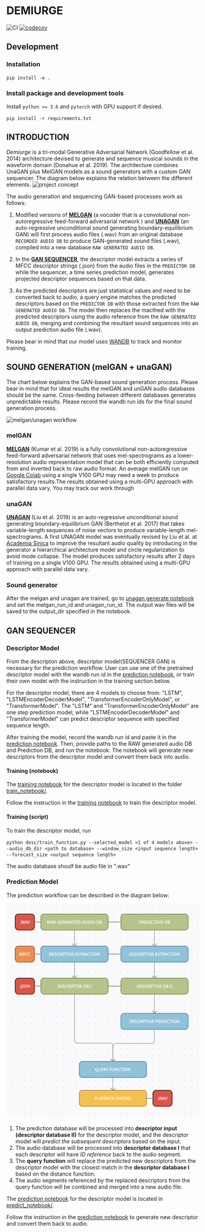 # DEMIURGE
![CI](https://github.com/buganart/descriptor-transformer/workflows/CI/badge.svg?branch=main)
[![codecov](https://codecov.io/gh/buganart/descriptor-transformer/branch/main/graph/badge.svg)](https://codecov.io/gh/buganart/descriptor-transformer)

## Development

### Installation

    pip install -e .


### Install package and development tools

Install `python >= 3.6` and `pytorch` with GPU support if desired.

    pip install -r requirements.txt


<!-- Run the tests

    pytest -->

<!-- 
### Option 2: Using nix and direnv

1. Install the [nix](https://nixos.org/download.html) package manager
and [direnv](https://direnv.net/).
2. [Hook](https://direnv.net/docs/hook.html) `direnv` into your shell.
3. Type `direnv allow` from within the checkout of this repository. -->

## INTRODUCTION
*Demiurge* is a tri-modal Generative Adversarial Network (Goodfellow et al. 2014) architecture devised to generate and sequence musical sounds in the waveform domain (Donahue et al. 2019). The architecture combines UnaGAN plus MelGAN models as a sound generators with a custom GAN sequencer. The diagram below explains the relation between the different elements.
![project concept](https://github.com/robertoalonsotrillo/descriptor-transformer/blob/main/_static/img/Dataflow.png)

The audio generation and sequencing GAN-based processes work as follows:

1. Modified versions of **[MELGAN](https://github.com/buganart/melgan-neurips)** (a vocoder that is a convolutional non-autoregressive feed-forward adversarial network ) and **[UNAGAN](https://github.com/buganart/unagan)** (an auto-regressive unconditional sound generating boundary-equilibrium GAN) will first process audio files (.wav) from an original database `RECORDED AUDIO DB` to produce GAN-generated sound files (.wav), compiled into a new database `RAW GENERATED AUDIO DB`. 

2. In the **[GAN SEQUENCER](https://github.com/buganart/descriptor-transformer)**, the descriptor model extracts a series of MFCC descriptor strings (.json) from the audio files in the `PREDICTOR DB` while the sequencer, a time series prediction model, generates projected descriptor sequences based on that data. 

3. As the predicted descriptors are just statistical values and need to be converted back to audio, a query engine matches the predicted descriptors based on the   `PREDICTOR DB` with those extracted from the `RAW GENERATED AUDIO DB`. The model then replaces the macthed with the predicted descriptors using the audio reference from the `RAW GENERATED AUDIO DB`, merging and combining the resultant sound sequences into an output prediction audio file (.wav).

Please bear in mind that our model uses [WANDB](https://wandb.ai/) to track and monitor training.

## SOUND GENERATION (melGAN + unaGAN)

The chart below explains the GAN-based sound generation process. Please bear in mind that for ideal results the melGAN and unGAN audio databases should be the same. Cross-feeding between different databases generates unpredictable results. Please record the wandb run ids for the final sound generation process. 

![melgan/unagan workflow](https://github.com/robertoalonsotrillo/descriptor-transformer/blob/main/_static/img/Demiurge.png)

### melGAN

**[MELGAN](https://github.com/buganart/melgan-neurips)**  (Kumar et al. 2019) is a fully convolutional non-autoregressive feed-forward adversarial network that uses mel-spectrograms as a lower-resolution audio representation model that can be both efficiently computed from and inverted back to raw audio format. An average melGAN run on [Google Colab](https://colab.research.google.com/) using a single V100 GPU may need a week to produce satisfactory results.The results obtained using a multi-GPU approach with parallel data vary. You may track our work through 


### unaGAN

**[UNAGAN](https://github.com/buganart/unagan)** (Liu et al. 2019) is an auto-regressive unconditional sound generating boundary-equilibrium GAN (Berthelot et al. 2017) that takes variable-length sequences of noise vectors to produce variable-length mel-spectrograms. A first UNAGAN model was eventually revised by Liu et al. at [Academia Sinica](https://musicai.citi.sinica.edu.tw) to improve the resultant audio quality by introducing in the generator a hierarchical architecture  model and circle regularization to avoid mode collapse. The model produces satisfactory results after 2 days of training on a single V100 GPU. The results obtained using a multi-GPU approach with parallel data vary. 

### Sound generator

After the melgan and unagan are trained, go to [unagan generate notebook](https://github.com/buganart/descriptor-transformer/blob/main/predict_notebook/Unagan_generate.ipynb) and set the melgan_run_id and unagan_run_id. The output wav files will be saved to the output_dir specified in the notebook.

## GAN SEQUENCER

### Descriptor Model

From the descripton above, descriptor model(SEQUENCER GAN) is necessary for the prediction workflow. User can use one of the pretrained descriptor model with the wandb run id in the [prediction notebook](https://github.com/robertoalonsotrillo/descriptor-transformer/blob/main/predict_notebook/descriptor_model_predict.ipynb), or train their own model with the instruction in the training section below.

For the descriptor model, there are 4 models to choose from: "LSTM", "LSTMEncoderDecoderModel", "TransformerEncoderOnlyModel", or "TransformerModel".
The "LSTM" and "TransformerEncoderOnlyModel" are one step prediction model, while "LSTMEncoderDecoderModel" and "TransformerModel" can predict descriptor sequence with specified sequence length.

After training the model, record the wandb run id and paste it in the [prediction notebook](https://github.com/buganart/descriptor-transformer/blob/main/predict_notebook/descriptor_model_predict.ipynb). Then, provide paths to the RAW generated audio DB and Prediction DB, and run the notebook. The notebook will generate new descriptors from the descriptor model and convert them back into audio.

#### Training (notebook)

The [training notebook](https://github.com/buganart/descriptor-transformer/blob/main/train_notebook/descriptor_model_train.ipynb) for the descriptor model is located in the folder [train_notebook/](https://github.com/buganart/descriptor-transformer/tree/main/train_notebook).

Follow the instruction in the [training notebook](https://github.com/buganart/descriptor-transformer/blob/main/train_notebook/descriptor_model_train.ipynb) to train the descriptor model.

#### Training (script)

To train the descriptor model, run

    python desc/train_function.py --selected_model <1 of 4 models above> --audio_db_dir <path to database> --window_size <input sequence length> --forecast_size <output sequence length>

The audio database shoulf be audio file in ".wav"


### Prediction Model

The prediction workflow can be described in the diagram below:

![descriptor workflow](https://github.com/buganart/descriptor-transformer/blob/main/_static/img/descriptor_model_predict_workflow.png)

1. The prediction database will be processed into **descriptor input (descriptor database II)** for the descriptor model, and the descriptor model will *predict the subsequent descriptors* based on the input.
2. The audio database will be processed into **descriptor database I** that each descriptor will have *ID reference* back to the audio segment. 
3. The **query function** will replace the predicted new descriptors from the descriptor model with the closest match in the **descriptor database I** based on the distance function.
4. The audio segments referenced by the replaced descriptors from the query function will be combined and merged into a new audio file.

The [prediction notebook](https://github.com/buganart/descriptor-transformer/blob/main/predict_notebook/descriptor_model_predict.ipynb) for the descriptor model is located in [predict_notebook/](https://github.com/buganart/descriptor-transformer/tree/main/predict_notebook).

Follow the instruction in the [prediction notebook](https://github.com/buganart/descriptor-transformer/blob/main/predict_notebook/descriptor_model_predict.ipynb) to generate new descriptor and convert them back to audio.

